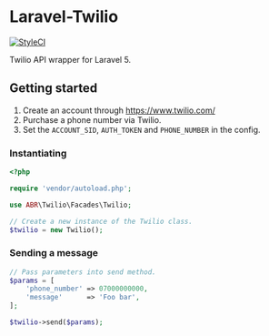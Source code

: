 # Laravel-Twilio
[![StyleCI](https://styleci.io/repos/120042743/shield)](https://styleci.io/repos/120042743)

Twilio API wrapper for Laravel 5.

## Getting started
1. Create an account through https://www.twilio.com/
2. Purchase a phone number via Twilio.
3. Set the `ACCOUNT_SID`, `AUTH_TOKEN` and `PHONE_NUMBER` in the config.

### Instantiating 
```php
<?php

require 'vendor/autoload.php';

use ABR\Twilio\Facades\Twilio;

// Create a new instance of the Twilio class. 
$twilio = new Twilio();

```

### Sending a message
```php
// Pass parameters into send method.
$params = [
    'phone_number' => 07000000000,
    'message'      => 'Foo bar',
];

$twilio->send($params);
```
